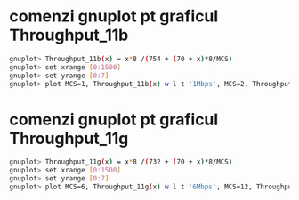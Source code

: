 # comenzi gnuplot pt graficul Throughput_11b

```bash
gnuplot> Throughput_11b(x) = x*8 /(754 + (70 + x)*8/MCS)
gnuplot> set xrange [0:1500]
gnuplot> set yrange [0:7]
gnuplot> plot MCS=1, Throughput_11b(x) w l t '1Mbps', MCS=2, Throughput_11b(x) w l t '2Mbps', MCS=5.5, Throughput_11b(x) w l t '5.5Mbps', MCS=11 , Throughput_11b(x) w l t '11Mbps'
```

# comenzi gnuplot pt graficul Throughput_11g


```bash
gnuplot> Throughput_11g(x) = x*8 /(732 + (70 + x)*8/MCS)
gnuplot> set xrange [0:1500]
gnuplot> set yrange [0:7]
gnuplot> plot MCS=6, Throughput_11g(x) w l t '6Mbps', MCS=12, Throughput_11g(x) w l t '12Mbps', MCS=24, Throughput_11g(x) w l t '24Mbps', MCS=54 , Throughput_11g(x) w l t '54Mbps'
```

